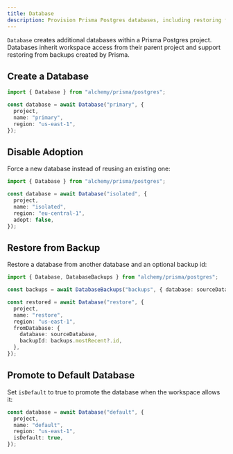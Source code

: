 ```yaml
---
title: Database
description: Provision Prisma Postgres databases, including restoring from backups.
---
```


`Database` creates additional databases within a Prisma Postgres project. Databases inherit workspace access from their parent project and support restoring from backups created by Prisma.

## Create a Database

```ts
import { Database } from "alchemy/prisma/postgres";

const database = await Database("primary", {
  project,
  name: "primary",
  region: "us-east-1",
});
```

## Disable Adoption

Force a new database instead of reusing an existing one:

```ts
import { Database } from "alchemy/prisma/postgres";

const database = await Database("isolated", {
  project,
  name: "isolated",
  region: "eu-central-1",
  adopt: false,
});
```

## Restore from Backup

Restore a database from another database and an optional backup id:

```ts
import { Database, DatabaseBackups } from "alchemy/prisma/postgres";

const backups = await DatabaseBackups("backups", { database: sourceDatabase });

const restored = await Database("restore", {
  project,
  name: "restore",
  region: "us-east-1",
  fromDatabase: {
    database: sourceDatabase,
    backupId: backups.mostRecent?.id,
  },
});
```

## Promote to Default Database

Set `isDefault` to true to promote the database when the workspace allows it:

```ts
const database = await Database("default", {
  project,
  name: "default",
  region: "us-east-1",
  isDefault: true,
});
```
